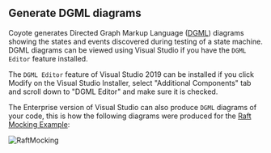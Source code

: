 
## Generate DGML diagrams

Coyote generates Directed Graph Markup Language ([DGML](https://en.wikipedia.org/wiki/DGML))
diagrams showing the states and events discovered during testing of a state machine. DGML diagrams
can be viewed using Visual Studio if you have the `DGML Editor` feature installed.

The `DGML Editor` feature of Visual Studio 2019 can be installed if you click Modify on the Visual
Studio Installer, select "Additional Components" tab and scroll down to "DGML Editor" and make sure
it is checked.

The Enterprise version of Visual Studio can also produce `DGML` diagrams of your code, this is how
the following diagrams were produced for the [Raft Mocking Example](../tutorials/actors/raft-mocking.md):

![RaftMocking](../assets/images/RaftMocking.svg)
